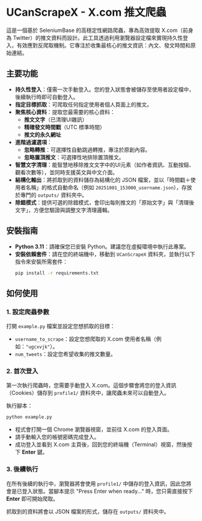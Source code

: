 # UCanScrapeX - X.com 推文爬蟲

這是一個基於 SeleniumBase 的高穩定性網路爬蟲，專為高效提取 X.com（前身為 Twitter）的推文資料而設計。此工具透過利用瀏覽器設定檔來實現持久性登入，有效應對反爬取機制。它專注於收集最核心的推文資訊：內文、發文時間和原始連結。

## 主要功能

- **持久性登入**：僅需一次手動登入。您的登入狀態會被儲存至使用者設定檔中，後續執行時即可自動登入。
- **指定目標抓取**：可爬取任何指定使用者個人頁面上的推文。
- **聚焦核心資料**：提取您最需要的核心資料：
  - **推文文字**（已清理UI雜訊）
  - **精確發文時間戳**（UTC 標準時間）
  - **推文的永久網址**
- **進階過濾選項**：
  - **忽略轉推**：可選擇性自動跳過轉推，專注於原創內容。
  - **忽略置頂推文**：可選擇性地排除置頂推文。
- **智慧文字清理**：能智慧地移除推文文字中的UI元素（如作者資訊、互動按鈕、觀看次數等），並同時支援英文與中文介面。
- **結構化輸出**：將抓取到的資料儲存為結構化的 JSON 檔案，並以「時間戳＋使用者名稱」的格式自動命名（例如 `20251001_153000_username.json`），存放於專門的 `outputs/` 資料夾中。
- **除錯模式**：提供可選的除錯模式，會印出每則推文的「原始文字」與「清理後文字」，方便您驗證與調整文字清理邏輯。

## 安裝指南

- **Python 3.11**：請確保您已安裝 Python。建議您在虛擬環境中執行此專案。
- **安裝依賴套件**：請在您的終端機中，移動到 `UCanScrapeX` 資料夾，並執行以下指令來安裝所需套件：
  ```bash
  pip install -r requirements.txt
  ```

## 如何使用

### 1. 設定爬蟲參數

打開 `example.py` 檔案並設定您想抓取的目標：

- `username_to_scrape`：設定您想爬取的 X.com 使用者名稱（例如：`"ugcxvjk"`）。
- `num_tweets`：設定您希望收集的推文數量。

### 2. 首次登入

第一次執行爬蟲時，您需要手動登入 X.com。這個步驟會將您的登入資訊（Cookies）儲存到 `profile1/` 資料夾中，讓爬蟲未來可以自動登入。

執行腳本：
```bash
python example.py
```

- 程式會打開一個 Chrome 瀏覽器視窗，並前往 X.com 的登入頁面。
- 請手動輸入您的帳號密碼完成登入。
- 成功登入並看到 X.com 主頁後，回到您的終端機（Terminal）視窗，然後按下 **Enter** 鍵。

### 3. 後續執行

在所有後續的執行中，瀏覽器將會使用 `profile1/` 中儲存的登入資訊，因此您將會是已登入狀態。當腳本提示 "Press Enter when ready..." 時，您只需直接按下 **Enter** 即可開始爬取。

抓取到的資料將會以 JSON 檔案的形式，儲存在 `outputs/` 資料夾中。
